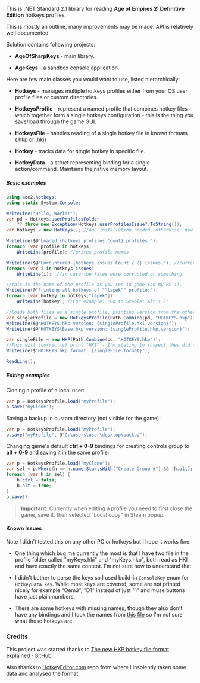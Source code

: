 This is .NET Standard 2.1 library for reading **Age of Empires 2: Definitive Edition** hotkeys profiles. 

This is mostly an outline, many improvements may be made. API is relatively well documented.

Solution contains following projects:

- **AgeOfSharpKeys** - main library.

- **AgeKeys** - a sandbox console application.

Here are few main classes you would want to use, listed hierarchically:

- **Hotkeys** - manages multiple hotkeys profiles either from your OS user profile files or custom directories. 

- **HotkeysProfile** - represent a named profile that combines hotkey files which together form a single hotkeys configuration - this is the thing you save/load through the game GUI.

- **HotkeysFile** -  handles reading of a single hotkey file in known formats (.hkp or .hki)

- **Hotkey** - tracks data for single hotkey in specific file.

- **HotkeyData** - a struct representing binding for a single action/command. Maintains the native memory layout.

##### Basic examples

```csharp
using aoe2.hotkeys;
using static System.Console;

WriteLine("Hello, World!");
var pd = Hotkeys.userProfilesFolder    
    ?? throw new Exception(Hotkeys.userProfilesIssue?.ToString());
var hotkeys = new Hotkeys(); //AoE installation needed, otherwise `new Hotkeys(customFolder)`

WriteLine($@"Loaded {hotkeys.profiles.Count} profiles.");
foreach (var profile in hotkeys)
    WriteLine(profile); //pritns profile names

WriteLine($@"Encountered {hotkeys.issues.Count / 2} issues."); //currently we only have summary + exception object hence the /2
foreach (var i in hotkeys.issues)
    WriteLine(i);  //in case the files were corrupted or something

//this is the name of the profile as you see in game (on my PC :).
WriteLine(@"Printing all hotkeys of ""lapek"" profile:");
foreach (var hotkey in hotkeys["lapek"]) 
    WriteLine(hotkey); //For example: "Go to Stable: Alt + E"

//loads both files as a single profile, printing version from the other one.
var singleProfile = new HotkeysProfile(Path.Combine(pd, "HOTKEYS.hkp"));
WriteLine($@"HOTKEYS.hkp version: {singleProfile.hki.version}"); 
WriteLine($@"HOTKEYS\Base.hkp version: {singleProfile.hkp.version}");

var singleFile = new HKP(Path.Combine(pd, "HOTKEYS.hkp"));
//This will (correctly) print "HKI" - I'm stating to suspect they did this mess on purpose for some reason :P
WriteLine($"HOTKEYS.hkp format: {singleFile.format}");

ReadLine();
```

##### Editing examples

Cloning a profile of a local user:

```csharp
var p = HotkeysProfile.load("myProfile");
p.save("myClone");
```

Saving a backup in custom directory (not visible for the game):

```csharp
var p = HotkeysProfile.load("myProfile");
p.save("myProfile", @"C:\users\user\desktop\backup");
```

Changing game's default **ctrl + 0-9** bindings for creating controls group to **alt + 0-9** and saving it in the same profile:

```csharp
var p = HotkeysProfile.load("myClone");
var sel = p.Where(h => h.name.StartsWith("Create Group #") && !h.alt);
foreach (var h in sel) {
	h.ctrl = false;
	h.alt = true;
}
p.save();
```

> **Important:** Currently when editing a profile you need to first close the game, save it, then selected "Local copy" in Steam popup. 

#### Known Issues

Note I didn't tested this on any other PC or hotkeys but I hope it works fine.

- One thing which bug me currently the most is that I have two file in the profile folder called "myKeys.hki" and "myKeys.hkp", both read as HKI and have exactly the same content. I'm not sure how to understand that.

- I didn't bother to parse the keys so I used build-in `ConsoleKey` enum for `HotkeyData.key`. While  most keys are covered, some are not printed nicely for example "Oem3", "D1" instead of just "1" and muse buttons have just plain numbers.

- There are some hotkeys with missing names, though they also don't have any bindings  and I took the names from [this file](https://github.com/Patchnote-v2/hotkeyeditor.com/blob/main/src/hotkeys/hkp/strings.py) so I'm not sure what those hotkeys are.

### Credits

This project was started thanks to [The new HKP hotkey file format explained · GitHub](https://gist.github.com/KSneijders/9231eeec1a66b314c3402729f0c455fa#struct-hkimenu)

Also thanks to [HotkeyEditor.com](https://github.com/Patchnote-v2/hotkeyeditor.com) repo from where I insolently taken some data and analysed the format.
